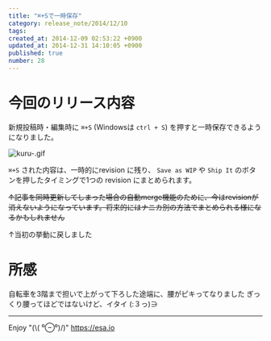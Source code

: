```yaml
---
title: "⌘+Sで一時保存"
category: release_note/2014/12/10
tags: 
created_at: 2014-12-09 02:53:22 +0900
updated_at: 2014-12-31 14:10:05 +0900
published: true
number: 28
---
```


# 今回のリリース内容

新規投稿時・編集時に `⌘+S` (Windowsは `ctrl + S`) を押すと一時保存できるようになりました。

![kuru-.gif](https://img.esa.io/uploads/production/pictures/105/1574/image/15f62dceb4fc87cd532c7ea48b8bc9df.gif)

`⌘+S` された内容は、一時的にrevision に残り、 `Save as WIP` や `Ship It` のボタンを押したタイミングで1つの revision にまとめられます。

~~↑記事を同時更新してしまった場合の自動merge機能のために、今はrevisionが消えないようになっています。将来的にはナニカ別の方法でまとめられる様になるかもしれません~~

↑当初の挙動に戻しました

# 所感

自転車を3階まで担いで上がって下ろした途端に、腰がピキってなりました
ぎっくり腰ってほどではないけど、イタイ (:３っ)∋

---
Enjoy "(\\( ⁰⊖⁰)/)"
https://esa.io
